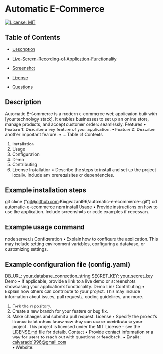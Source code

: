 # Automatic E-Commerce

[![License: MIT](https://img.shields.io/badge/License-MIT-blue.svg)](https://opensource.org/licenses/MIT)

## Table of Contents

* [Description](#description)

 * [Live-Screen-Recording-of-Application-Functionality](#live-screen-recording-of-application-functionality)

* [Screenshot](#screenshot)

* [License](#license)

* [Questions](#questions)

## Description

Automatic E-Commerce is a modern e-commerce web application built with [your technology stack]. It enables businesses to set up an online store, manage products, and accept customer orders seamlessly.
Features
 • Feature 1: Describe a key feature of your application.
 • Feature 2: Describe another important feature.
 • …
Table of Contents

 1. Installation
 2. Usage
 3. Configuration
 4. Demo
 5. Contributing
 6. License
Installation
 • Describe the steps to install and set up the project locally. Include any prerequisites or dependencies.

## Example installation steps

git clone ("<git@github.com>:Kingwizard96/automatic-e-ecommerce-.git")
cd automatic-e-ecommerce
npm install
Usage
 • Provide instructions on how to use the application. Include screenshots or code examples if necessary.

## Example usage command

node server.js
Configuration
 • Explain how to configure the application. This may include setting environment variables, configuring a database, or customizing settings.

## Example configuration file (config.yaml)

DB_URL: your_database_connection_string
SECRET_KEY: your_secret_key
Demo
 • If applicable, provide a link to a live demo or screenshots showcasing your application’s functionality.
Demo Link
Contributing
 • Explain how others can contribute to your project. This may include information about issues, pull requests, coding guidelines, and more.

1. Fork the repository.
2. Create a new branch for your feature or bug fix.
3. Make changes and submit a pull request.
License
 • Specify the project’s license to let others know how they can use or contribute to your project.
This project is licensed under the MIT License - see the [LICENSE.md](LICENSE.md) file for details.
Contact
 • Provide contact information or a way for users to reach out with questions or feedback.
 • Emails: <calvarado1996@gmail.com>  
 • Website: 